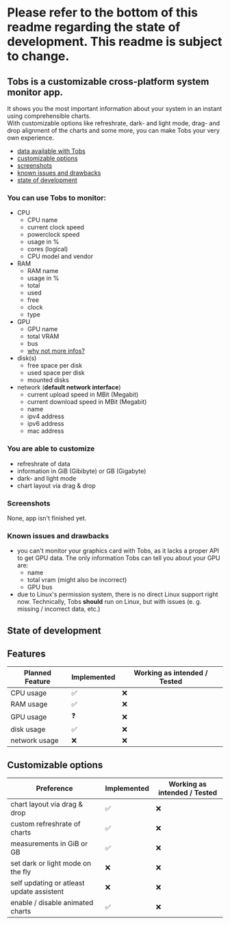 # Please refer to the bottom of this readme regarding the state of development. This readme is subject to change.

## Tobs is a customizable cross-platform system monitor app.

It shows you the most important information about your system in an instant using comprehensible charts.
<br>
With customizable options like refreshrate, dark- and light mode, drag- and drop alignment of the charts and some more, you can make Tobs your very own experience.

- <a href="#information">data available with Tobs</a>
- <a href="#customization">customizable options</a>
- <a href="#screenshots">screenshots</a>
- <a href="#issues">known issues and drawbacks</a>
- <a href="#state-of-development">state of development</a>

<h3 id="information">You can use Tobs to monitor:</h3>

- CPU
  - CPU name
  - current clock speed
  - powerclock speed
  - usage in %
  - cores (logical)
  - CPU model and vendor
- RAM
  - RAM name
  - usage in %
  - total
  - used
  - free
  - clock
  - type
- GPU
  - GPU name
  - total VRAM
  - bus
  - [why not more infos?](https://github.com/CodeF0x/tobs/wiki/Hardly-any-GPU-stats-or-wrong-GPU-stats)
- disk(s)
  - free space per disk
  - used space per disk
  - mounted disks
- network (**default network interface**)
  - current upload speed in MBit (Megabit)
  - current download speed in MBit (Megabit)
  - name
  - ipv4 address
  - ipv6 address
  - mac address

<h3 id="customization">You are able to customize</h3>

- refreshrate of data
- information in GiB (Gibibyte) or GB (Gigabyte)
- dark- and light mode
- chart layout via drag & drop

<h3 id="screenshots">Screenshots</h3>

None, app isn't finished yet.

<h3 id="issues">Known issues and drawbacks</h3>

- you can't monitor your graphics card with Tobs, as it lacks a proper API to get GPU data. The only information Tobs can tell you about your GPU are:
  - name
  - total vram (might also be incorrect)
  - GPU bus
- due to Linux's permission system, there is no direct Linux support right now. Technically, Tobs **should** run on Linux, but with issues (e. g. missing / incorrect data, etc.)

<h2 id="state-of-development">State of development</h2>

<h2>Features</h2>

| Planned Feature | Implemented | Working as intended / Tested |
| --------------- | ----------- | ---------------------------- |
| CPU usage       | ✅          | ❌                           |
| RAM usage       | ✅          | ❌                           |
| GPU usage       | ❓          | ❌                           |
| disk usage      | ✅          | ❌                           |
| network usage   | ❌          | ❌                           |

<h2>Customizable options</h2>

| Preference                                | Implemented | Working as intended / Tested |
| ----------------------------------------- | ----------- | ---------------------------- |
| chart layout via drag & drop              | ✅          | ❌                           |
| custom refreshrate of charts              | ✅          | ❌                           |
| measurements in GiB or GB                 | ✅          | ❌                           |
| set dark or light mode on the fly         | ❌          | ❌                           |
| self updating or atleast update assistent | ❌          | ❌                           |
| enable / disable animated charts          | ✅          | ❌                           |
